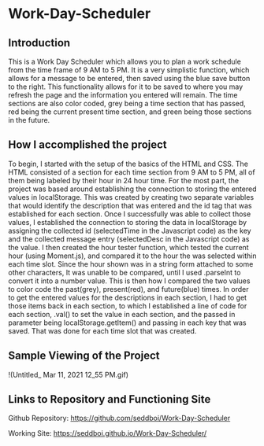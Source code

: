 # Work-Day-Scheduler


## Introduction
This is a Work Day Scheduler which allows you to plan a work schedule from the time frame of 9 AM to 5 PM.
It is a very simplistic function, which allows for a message to be entered, then saved using the blue save button to the right. This functionality allows for it to be saved to where you may refresh the page and the information you entered will remain. The time sections are also color coded, grey being a time section that has passed, red being the current present time section, and green being those sections in the future. 

## How I accomplished the project
To begin, I started with the setup of the basics of the HTML and CSS. The HTML consisted of a section for each time section from 9 AM to 5 PM, all of them being labeled by their hour in 24 hour time. For the most part, the project was based around establishing the connection to storing the entered values in localStorage. This was created by creating two separate variables that would identify the description that was entered and the id tag that was established for each section. Once I successfully was able to collect those values, I established the connection to storing the data in localStorage by assigning the collected id (selectedTime in the Javascript code) as the key and the collected message entry (selectedDesc in the Javascript code) as the value.
I then created the hour tester function, which tested the current hour (using Moment.js), and compared it to the hour the was selected within each time slot. Since the hour shown was in a string form attached to some other characters, It was unable to be compared, until I used .parseInt to convert it into a number value. This is then how I compared the two values to color code the past(grey), present(red), and future(blue) times.
In order to get the entered values for the descriptions in each section, I had to get those items back in each section, to which I established a line of code for each section, .val() to set the value in each section, and the passed in parameter being localStorage.getItem() and passing in each key that was saved. That was done for each time slot that was created.

## Sample Viewing of the Project

!(Untitled_ Mar 11, 2021 12_55 PM.gif)

## Links to Repository and Functioning Site

Github Repository: https://github.com/seddboi/Work-Day-Scheduler

Working Site: https://seddboi.github.io/Work-Day-Scheduler/